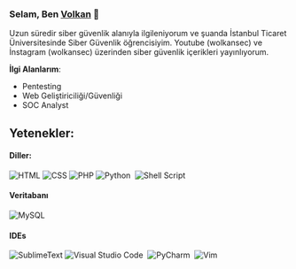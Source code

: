 ### Selam, Ben [Volkan](https://www.linkedin.com/in/wolkann/) 👋

Uzun süredir siber güvenlik alanıyla ilgileniyorum ve şuanda İstanbul Ticaret Üniversitesinde Siber Güvenlik öğrencisiyim. Youtube (wolkansec) ve İnstagram (wolkansec) üzerinden siber güvenlik içerikleri yayınlıyorum.

**İlgi Alanlarım**:
- Pentesting
- Web Geliştiriciliği/Güvenliği
- SOC Analyst

## Yetenekler:

#### Diller:

![HTML](https://img.shields.io/badge/HTML5-E34F26?style=for-the-badge&logo=html5&logoColor=white)
![CSS](https://img.shields.io/badge/CSS3-1572B6?style=for-the-badge&logo=css3&logoColor=white)
![PHP](https://img.shields.io/badge/PHP-777BB4?style=for-the-badge&logo=php&logoColor=white)
![Python](https://img.shields.io/badge/Python-3776AB?style=for-the-badge&logo=python&logoColor=white)&nbsp;
![Shell Script](https://img.shields.io/badge/Shell_Script-121011?style=for-the-badge&logo=gnu-bash&logoColor=white)&nbsp;

#### Veritabanı

![MySQL](https://img.shields.io/badge/MySQL-00000F?style=for-the-badge&logo=mysql&logoColor=white)&nbsp;


#### IDEs

![SublimeText](https://img.shields.io/badge/sublime_text-%23575757.svg?&style=for-the-badge&logo=sublime-text&logoColor=important])
![Visual Studio Code](https://img.shields.io/badge/Visual%20Studio%20Code-0078d7.svg?style=for-the-badge&logo=visual-studio-code&logoColor=white)&nbsp;
![PyCharm](https://img.shields.io/badge/pycharm-143?style=for-the-badge&logo=pycharm&logoColor=black&color=black&labelColor=green)&nbsp;
![Vim](https://img.shields.io/badge/VIM-%2311AB00.svg?style=for-the-badge&logo=vim&logoColor=white)&nbsp;

</p>
